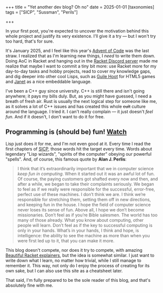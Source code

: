 +++
title = "Yet another dev blog? Oh no"
date = 2025-01-01
[taxonomies]
tags = ["SICP", "Sussman", "Perils"]

+++

In your first post, you're expected to uncover the motivation behind this whole project and justify its very existence. I'll give it a try — but I won't try too hard, that's for sure.

<!-- more -->

It's January 2025, and I feel like this year's [Advent of Code](https://adventofcode.com/2024 "AoC2024") was the last straw. I realized that as I'm learning new things, I *need* to write them down. Doing AoC in Racket and hanging out in the [Racket Discord server](https://discord.com/servers/racket-571040468092321801 "discord") made me realize that maybe I want to commit a tiny bit more: use Racket more for my day-to-day tasks and hobby projects, read to cover my knowledge gaps, and dig deeper into other cool Lisps, such as [Guile Hoot](https://gitlab.com/spritely/guile-hoot "Guile->WebAssembly") for HTML5 games and [Janet](https://janet-lang.org/ "Janet") as a nice embeddable language.

I've been a C++ guy since university. C++ is still there and isn't going anywhere; it pays my bills duly. But, as you might have guessed, I need a breath of fresh air. Rust is usually the next logical step for someone like me, as it solves a lot of C++ issues and has created this whole ~~cult~~ culture around the language. I tried it. I can't really complain — it just doesn't *feel fun*. And if it doesn't, I don't want to do it for free.

## Programming is (should be) fun! [Watch](https://www.youtube.com/watch?v=2MYzvQ1v8Ww "Sussman @ Scheme'22")

Lisp just does it for me, and I'm not even good at it. Every time I read the first chapters of [SICP](https://en.wikipedia.org/wiki/Structure_and_Interpretation_of_Computer_Programs "wiki"), those words hit the target every time. Words about legendary "Lisp wizards", "spirits of the computer" obeying our powerful "spells". And, of course, this famous quote by **Alan J. Perlis**:

> I think that it’s extraordinarily important that we in computer science *keep fun in computing*. When it started out it was an awful lot of fun. Of course, the paying customers got shafted every now and then, and after a while, we began to take their complaints seriously. We began to feel as if we really were responsible for the successful, error-free, perfect use of these machines. I don’t think we are. I think we’re responsible for stretching them, setting them off in new directions, and keeping fun in the house. I hope the field of computer science never loses its sense of fun. Above all, I hope we don’t become missionaries. Don’t feel as if you’re Bible salesmen. The world has too many of those already. What you know about computing, other people will learn. Don’t feel as if the key to successful computing is only in your hands. What’s in your hands, I think and hope, is intelligence: the ability to see the machine as more than when you were first led up to it, that you can make it more.

This blog doesn't compete, nor does it try to compete, with amazing [Beautiful Racket explainers](https://beautifulracket.com/#explainers "explainers"), but the idea is somewhat similar. I just want to write down what I learn, no matter how trivial, while I still manage to remember it. This way, not only do I enjoy the process of creating for its own sake, but I can also use this site as a cheatsheet later.

That said, I'm fully prepared to be the sole reader of this blog, and that's absolutely fine with me.
